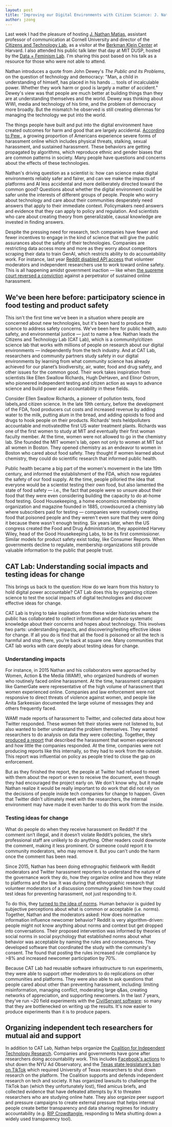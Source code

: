 ```yaml
---
layout: post
title: 'Improving our Digital Environments with Citizen Science: J. Nathan Matias at the MIT Data + Feminism Lab'
author: jzong
---
```


<span class="preface" markdown="1">Last week I had the pleasure of hosting [J. Nathan Matias](https://natematias.com/), assistant professor of communication at Cornell University and director of the [Citizens and Technology Lab](https://citizensandtech.org/), as a visitor at the [Berkman Klein Center](https://cyber.harvard.edu/) at Harvard. I also attended his public talk later that day at MIT DUSP, hosted by the [Data + Feminism Lab](https://dataplusfeminism.mit.edu/). I'm sharing this post based on his talk as a resource for those who were not able to attend.</span>

Nathan introduces a quote from John Dewey's _The Public and its Problems_, on the question of technology and democracy: "Man, a child in understanding of himself, has placed in his hands ... tools of incalculable power. Whether they work harm or good is largely a matter of accident." Dewey's view was that people are much better at building things than they are at understanding themselves and the world. Dewey was thinking about WWI, media and technology of his time, and the problem of democracy more broadly. But the mismatch he observed is still creating dilemmas for managing the technology we put into the world.

The things people have built and put into the digital environment have created outcomes for harm and good that are largely accidental. [According to Pew](https://www.pewresearch.org/internet/2021/01/13/the-state-of-online-harassment/),, a growing proportion of Americans experience severe forms of harassment online which includes physical threats, stalking, sexual harassment, and sustained harassment. These behaviors are getting propagated by algorithms, which reproduce ethnic and gender biases that are common patterns in society. Many people have questions and concerns about the effects of these technologies.

Nathan's driving question as a scientist is: how can science make digital environments reliably safer and fairer, and can we make the impacts of platforms and AI less accidental and more deliberately directed toward the common good? Questions about whether the digital environment could be safer unite the interests of different groups of people. People who worry about technology and care about their communities desperately need answers that apply to their immediate context. Policymakers need answers and evidence that they can apply to policy and regulation. And scientists who care about creating theory from generalizable, causal knowledge are invested in finding answers.

Despite the pressing need for research, tech companies have fewer and fewer incentives to engage in the kind of science that will give the public assurances about the safety of their technologies. Companies are restricting data access more and more as they worry about competitors scraping their data to train GenAI, which restricts ability to do accountability work. For instance, last year [Reddit disabled API access](https://www.fastcompany.com/91014116/reddit-researchers-bad-for-business) that volunteer moderators and independent researchers use to work toward online safety. This is all happening amidst government inaction — like when [the supreme court reversed a conviction](https://www.washingtonpost.com/technology/2023/06/29/supreme-court-harassment-ruling-first-amendment/) against a perpetrator of sustained online harassment.

## We've been here before: participatory science in food testing and product safety

This isn't the first time we've been in a situation where people are concerned about new technologies, but it's been hard to produce the science to address safety concerns. We've been here for public health, auto safety, and environmental justice — just to name a few. Nathan leads the Citizens and Technology Lab (CAT Lab), which is a community/citizen science lab that works with millions of people on research about our digital environments — independently from the tech industry. And at CAT Lab, researchers and community partners study safety in our digital environments by learning from what community science has already achieved for our planet’s biodiversity, air, water, food and drug safety, and other issues for the common good. Their work takes inspiration from scientists like Ellen Swallow Richards, Hugh DeHaven, and Elinor Ostrom, who pioneered independent testing and citizen action as ways to advance science and build power and accountability in these fields.

Consider Ellen Swallow Richards, a pioneer of pollution tests, food labels,and citizen science. In the late 19th century, before the development of the FDA, food producers cut costs and increased revenue by adding water to the milk, putting alum in the bread, and adding opioids to food and drugs to hook people on their products. Richards' tests heldpolluters accountable and motivatedthe first US water treatment plants. Richards was one of the first women to study at MIT and eventually their first woman faculty member. At the time, women were not allowed to go in the chemistry lab. She founded the MIT women's lab, open not only to women at MIT but all women in Boston. They opened chemistry as an endeavor to women in Boston who cared about food safety. They thought if women learned about chemistry, they could do scientific research that informed public health.

Public health became a big part of the women's movement in the late 19th century, and informed the establishment of the FDA, which now regulates the safety of our food supply. At the time, people pilloried the idea that everyone would be a scientist testing their own food, but also lamented the state of food safety — i.e., the fact that people were so unsure about their food that they were even considering building the capacity to do at-home food testing. Good Housekeeping, a home economics membership organization and magazine founded in 1885, crowdsourced a chemistry lab where subscribers paid for testing — companies were routinely creating food that poisoned people and they weren't even sure that they were doing it because there wasn't enough testing. Six years later, when the US congress created the Food and Drug Administration, they appointed Harvey Wiley, head of the Good Housekeeping Labs, to be its first commissioner. Similar models for product safety exist today, like Consumer Reports. When governments decline to regulate, membership organizations still provide valuable information to the public that people trust.

## CAT Lab: Understanding social impacts and testing ideas for change

This brings us back to the question: How do we learn from this history to hold digital power accountable? CAT Lab does this by organizing citizen science to test the social impacts of digital technologies and discover effective ideas for change.

CAT Lab is trying to take inspiration from these wider histories where the public has collaborated to collect information and produce systematic knowledge about their concerns and hopes about technology. This involves two parts: understanding impacts, and discovering/testing effective ideas for change. If all you do is find that all the food is poisoned or all the tech is harmful and stop there, you're back at square one. Many communities that CAT lab works with care deeply about testing ideas for change.

### Understanding impacts

For instance, in 2015 Nathan and his collaborators were approached by Women, Action & the Media (WAM!), who organized hundreds of women who routinely faced online harassment. At the time, harassment campaigns like GamerGate were representative of the high volume of harassment that women experienced online. Companies and law enforcement were not responsive to direct threats of violence against women, and people like Anita Sarkeesian documented the large volume of messages they and others frequently faced.

WAM! made reports of harassment to Twitter, and collected data about how Twitter responded. These women felt their stories were not listened to, but also wanted to better understand the problem themselves. They wanted researchers to do analysis on data they were collecting. Together, they [produced a report](https://citizensandtech.org/2015/05/reporting-reviewing-and-responding-to-harassment-on-twitter-with-wam/) that described the harassment that women experienced and how little the companies responded. At the time, companies were not producing reports like this internally, so they had to work from the outside. This report was influential on policy as people tried to close the gap on enforcement.

But as they finished the report, the people at Twitter had refused to meet with them about the report or even to receive the document, even though they had encouraged the project early on. We don't know why, but it made Nathan realize it would be really important to do work that did not rely on the decisions of people inside tech companies for change to happen. Given that Twitter didn't ultimately meet with the researchers, the internal environment may have made it even harder to do this work from the inside.

### Testing ideas for change

What do people do when they receive harassment on Reddit? If the comment isn’t illegal, and it doesn’t violate Reddit’s policies, the site’s professional staff are unlikely to do anything. Other readers could downvote the comment, making it less prominent. Or someone could report it to community moderators, who may remove it. But you can't undo the harm once the comment has been read.

Since 2015, Nathan has been doing ethnographic fieldwork with Reddit moderators and Twitter harassment reporters to understand the nature of the governance work they do, how they organize online and how they relate to platforms and the law. It was during that ethnographic research that volunteer moderators of a discussion community asked him how they could test ideas for preventing harassment, not just responding to it.

To do this, they [turned to the idea of norms](https://citizensandtech.org/research/how-can-we-prevent-online-harassment-and-other-unruly-behavior-on-reddit/). Human behavior is guided by subjective perceptions about what is common or acceptable (i.e. norms). Together, Nathan and the moderators asked: How does normative information influence newcomer behavior? Reddit is very algorithm-driven: people might not know anything about norms and context but get dropped into conversations. Their proposed intervention was informed by theories of social norms in social psychology that established norms about what behavior was acceptable by naming the rules and consequences. They developed software that coordinated the study with the community's consent. The found that posting the rules increased rule compliance by >8% and increased newcomer participation by 70%.

Because CAT Lab had reusable software infrastructure to run experiments, they were able to support other moderators to do replications on other communities and platforms. They were also able to ask questions that people cared about other than preventing harassment, including: limiting misinformation, managing conflict, moderating large q&as, creating networks of appreciation, and supporting newcomers. In the last 7 years, they've run ~20 field experiments with the [CivilServant software](https://dl.acm.org/doi/10.1145/3173574.3173583): so many that they are bottlenecked on writing up the results. It's now easier to produce experiments than it is to produce papers.

## Organizing independent tech researchers for mutual aid and support

In addition to CAT Lab, Nathan helps organize the [Coalition for Independent Technology Research](https://independenttechresearch.org/). Companies and governments have gone after researchers doing accountability work. This includes [Facebook's actions](https://knightcolumbia.org/content/researchers-nyu-knight-institute-condemn-facebooks-effort-to-squelch-independent-research-about-misinformation) to shut down the NYU Ad Observatory, and the [Texas state legislature's ban on TikTok](https://knightcolumbia.org/content/federal-court-dismisses-challenge-to-texas-tiktok-ban) which required University of Texas researchers to shut down research on the platform. The Coalition supports and defends independent research on tech and society. It has organized lawsuits to challenge the TikTok ban (which they unfortunately lost), filed amicus briefs, and collected evidence that have defeated attempts by X to threaten researchers who are studying online hate. They also organize peer support and pressure campaigns to create external pressure that helps internal people create better transparency and data sharing regimes for industry accountability (e.g. [RIP Crowdtangle](https://www.ripcrowdtangle.com/), responding to Meta shutting down a widely used transparency tool).
